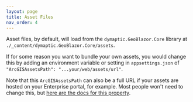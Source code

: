 ```yaml
---
layout: page
title: Asset Files
nav_order: 4
---
```

Asset files, by default, will load from the `dymaptic.GeoBlazor.Core` library at `./_content/dymaptic.GeoBlazor.Core/assets`.

If for some reason you want to bundle your own assets, you would change this by adding an environment variable or setting
in `appsettings.json` of `"ArcGISAssetsPath": "...your/web/assets/url"`.

Note that this `ArcGISAssetsPath` can also be a full URL if your assets are hosted on your Enterprise portal, for example. 
Most people won't need to change this, but [here are the docs for this property](https://developers.arcgis.com/javascript/latest/es-modules/#working-with-assets).
